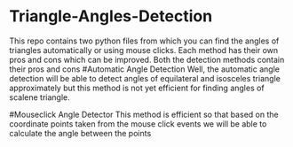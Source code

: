 # Triangle-Angles-Detection
This repo contains two python files from which you can find the angles of triangles automatically or using mouse clicks. Each method has their own pros and cons which can be improved. 
Both the detection methods contain their pros and cons
#Automatic Angle Detection
Well, the automatic angle detection will be able to detect angles of equilateral and isosceles triangle approximately but this method is not yet efficient for finding angles of scalene triangle.

#Mouseclick Angle Detector
This method is efficient so that based on the coordinate points taken from the mouse click events we will be able to calculate the angle between the points
